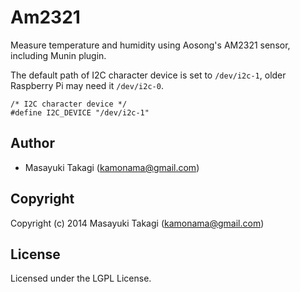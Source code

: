 # Am2321

Measure temperature and humidity using Aosong's AM2321 sensor, including Munin plugin.

The default path of I2C character device is set to `/dev/i2c-1`, older Raspberry Pi may need it `/dev/i2c-0`.

    /* I2C character device */
    #define I2C_DEVICE "/dev/i2c-1"

## Author

* Masayuki Takagi (kamonama@gmail.com)

## Copyright

Copyright (c) 2014 Masayuki Takagi (kamonama@gmail.com)

## License

Licensed under the LGPL License.

